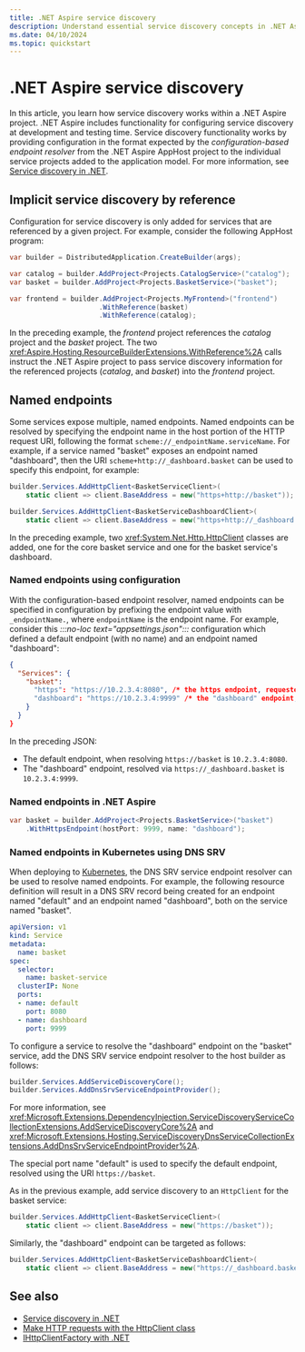 ```yaml
---
title: .NET Aspire service discovery
description: Understand essential service discovery concepts in .NET Aspire.
ms.date: 04/10/2024
ms.topic: quickstart
---
```


# .NET Aspire service discovery

In this article, you learn how service discovery works within a .NET Aspire project. .NET Aspire includes functionality for configuring service discovery at development and testing time. Service discovery functionality works by providing configuration in the format expected by the _configuration-based endpoint resolver_ from the .NET Aspire AppHost project to the individual service projects added to the application model. For more information, see [Service discovery in .NET](/dotnet/core/extensions/service-discovery).

## Implicit service discovery by reference

Configuration for service discovery is only added for services that are referenced by a given project. For example, consider the following AppHost program:

```csharp
var builder = DistributedApplication.CreateBuilder(args);

var catalog = builder.AddProject<Projects.CatalogService>("catalog");
var basket = builder.AddProject<Projects.BasketService>("basket");

var frontend = builder.AddProject<Projects.MyFrontend>("frontend")
                      .WithReference(basket)
                      .WithReference(catalog);
```

In the preceding example, the _frontend_ project references the _catalog_ project and the _basket_ project. The two <xref:Aspire.Hosting.ResourceBuilderExtensions.WithReference%2A> calls instruct the .NET Aspire project to pass service discovery information for the referenced projects (_catalog_, and _basket_) into the _frontend_ project.

## Named endpoints

Some services expose multiple, named endpoints. Named endpoints can be resolved by specifying the endpoint name in the host portion of the HTTP request URI, following the format `scheme://_endpointName.serviceName`. For example, if a service named "basket" exposes an endpoint named "dashboard", then the URI `scheme+http://_dashboard.basket` can be used to specify this endpoint, for example:

```csharp
builder.Services.AddHttpClient<BasketServiceClient>(
    static client => client.BaseAddress = new("https+http://basket"));

builder.Services.AddHttpClient<BasketServiceDashboardClient>(
    static client => client.BaseAddress = new("https+http://_dashboard.basket"));
```

In the preceding example, two <xref:System.Net.Http.HttpClient> classes are added, one for the core basket service and one for the basket service's dashboard.

### Named endpoints using configuration

With the configuration-based endpoint resolver, named endpoints can be specified in configuration by prefixing the endpoint value with `_endpointName.`, where `endpointName` is the endpoint name. For example, consider this _:::no-loc text="appsettings.json":::_ configuration which defined a default endpoint (with no name) and an endpoint named "dashboard":

```json
{
  "Services": {
    "basket":
      "https": "https://10.2.3.4:8080", /* the https endpoint, requested via https://basket */
      "dashboard": "https://10.2.3.4:9999" /* the "dashboard" endpoint, requested via https://_dashboard.basket */
    }
  }
}
```

In the preceding JSON:

- The default endpoint, when resolving `https://basket` is `10.2.3.4:8080`.
- The "dashboard" endpoint, resolved via `https://_dashboard.basket` is `10.2.3.4:9999`.

### Named endpoints in .NET Aspire

```csharp
var basket = builder.AddProject<Projects.BasketService>("basket")
    .WithHttpsEndpoint(hostPort: 9999, name: "dashboard");
```

### Named endpoints in Kubernetes using DNS SRV

When deploying to [Kubernetes](../deployment/overview.md#deploy-to-kubernetes), the DNS SRV service endpoint resolver can be used to resolve named endpoints. For example, the following resource definition will result in a DNS SRV record being created for an endpoint named "default" and an endpoint named "dashboard", both on the service named "basket".

```yml
apiVersion: v1
kind: Service
metadata:
  name: basket
spec:
  selector:
    name: basket-service
  clusterIP: None
  ports:
  - name: default
    port: 8080
  - name: dashboard
    port: 9999
```

To configure a service to resolve the "dashboard" endpoint on the "basket" service, add the DNS SRV service endpoint resolver to the host builder as follows:

```csharp
builder.Services.AddServiceDiscoveryCore();
builder.Services.AddDnsSrvServiceEndpointProvider();
```

For more information, see <xref:Microsoft.Extensions.DependencyInjection.ServiceDiscoveryServiceCollectionExtensions.AddServiceDiscoveryCore%2A> and <xref:Microsoft.Extensions.Hosting.ServiceDiscoveryDnsServiceCollectionExtensions.AddDnsSrvServiceEndpointProvider%2A>.

The special port name "default" is used to specify the default endpoint, resolved using the URI `https://basket`.

As in the previous example, add service discovery to an `HttpClient` for the basket service:

```csharp
builder.Services.AddHttpClient<BasketServiceClient>(
    static client => client.BaseAddress = new("https://basket"));
```

Similarly, the "dashboard" endpoint can be targeted as follows:

```csharp
builder.Services.AddHttpClient<BasketServiceDashboardClient>(
    static client => client.BaseAddress = new("https://_dashboard.basket"));
```

<!--
# TODO: Configuring polling interval and pending status refresh interval via `ServiceEndPointResolverOptions`

# TODO: Configuring DNS SRV

# TODO: DNS resolver (non-SRV)

# TODO: Configuring DNS
-->

## See also

- [Service discovery in .NET](/dotnet/core/extensions/service-discovery)
- [Make HTTP requests with the HttpClient class](/dotnet/fundamentals/networking/http/httpclient)
- [IHttpClientFactory with .NET](/dotnet/core/extensions/httpclient-factory)
